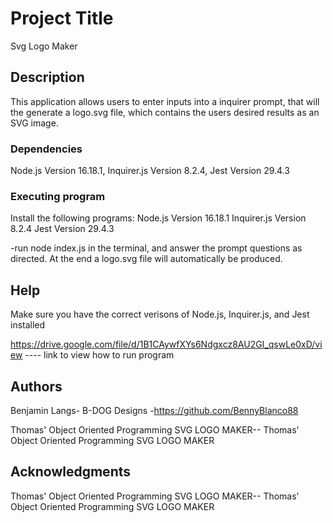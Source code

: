 # Project Title

Svg Logo Maker

## Description

This application allows users to enter inputs into a inquirer prompt, that will the generate a logo.svg file, which contains the users desired results as an SVG image.


### Dependencies

Node.js Version 16.18.1, Inquirer.js Version 8.2.4, Jest Version 29.4.3



### Executing program

Install the following programs:
Node.js Version 16.18.1
Inquirer.js Version 8.2.4
Jest Version 29.4.3

-run node index.js in the  terminal, and answer the prompt questions as directed. At the end a logo.svg file will automatically be produced.
## Help

Make sure you have the correct verisons of Node.js, Inquirer.js, and Jest installed 

https://drive.google.com/file/d/1B1CAywfXYs6Ndgxcz8AU2GI_qswLe0xD/view ---- link to view how to run program

## Authors

Benjamin Langs- B-DOG Designs -https://github.com/BennyBlanco88

Thomas' Object Oriented Programming SVG LOGO MAKER-- Thomas' Object Oriented Programming SVG LOGO MAKER

## Acknowledgments

Thomas' Object Oriented Programming SVG LOGO MAKER-- Thomas' Object Oriented Programming SVG LOGO MAKER
